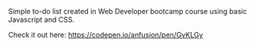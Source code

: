 Simple to-do list created in Web Developer bootcamp course using basic Javascript and CSS.

Check it out here:
https://codepen.io/anfusion/pen/GvKLGy
